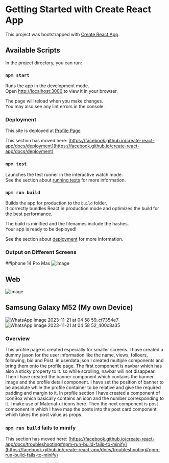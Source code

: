 # Getting Started with Create React App

This project was bootstrapped with [Create React App](https://github.com/facebook/create-react-app).

## Available Scripts

In the project directory, you can run:

### `npm start`

Runs the app in the development mode.\
Open [http://localhost:3000](http://localhost:3000) to view it in your browser.

The page will reload when you make changes.\
You may also see any lint errors in the console.
### Deployment
This site is deployed at [Profile Page](https://ttt-profilepage.netlify.app/)

This section has moved here: [https://facebook.github.io/create-react-app/docs/deployment](https://facebook.github.io/create-react-app/docs/deployment)

### `npm test`

Launches the test runner in the interactive watch mode.\
See the section about [running tests](https://facebook.github.io/create-react-app/docs/running-tests) for more information.

### `npm run build`

Builds the app for production to the `build` folder.\
It correctly bundles React in production mode and optimizes the build for the best performance.

The build is minified and the filenames include the hashes.\
Your app is ready to be deployed!

See the section about [deployment](https://facebook.github.io/create-react-app/docs/deployment) for more information.

### Output on Different Screens
##Iphone 14 Pro Max
![image](https://github.com/Gagan0505/tttassignment2/assets/93574391/e2500d03-d5ec-4f08-bcf3-0df086aaeb06)
## Web
![image](https://github.com/Gagan0505/tttassignment2/assets/93574391/6cfc005f-8a5b-4c4d-889c-8dd5c1c8a33a)
## Samsung Galaxy M52 (My own Device)
![WhatsApp Image 2023-11-21 at 04 58 59_cf7354e7](https://github.com/Gagan0505/tttassignment2/assets/93574391/a6772100-7210-470d-9765-fedd4b59aa0a)
![WhatsApp Image 2023-11-21 at 04 58 52_400c8a35](https://github.com/Gagan0505/tttassignment2/assets/93574391/86373e13-17e7-4a92-9ea1-f6d072e6946d)


### Overview
This profile page is created especially for smaller screens. I have created a dummy jason for the user information like the name, views, folloers, following, bio
and Post. in userdata.json
I created multiple components and bring them onto the profile page. The first component is navbar which has also a sticky property to it. so while scrolling, navbar will not disappear.
Then I have created the banner component which contains the banner image and the profile detail component. I have set the position of banner to be absolute while the profile container to be relative and give the required padding and margin to it.
In profile section I have created a component of IconBox which basically contains an icon and the number corresponding to it. I make use of Material-ui icons here.
Then the next component is post component in which I have map the posts into the post card component which takes the post value as props.






### `npm run build` fails to minify

This section has moved here: [https://facebook.github.io/create-react-app/docs/troubleshooting#npm-run-build-fails-to-minify](https://facebook.github.io/create-react-app/docs/troubleshooting#npm-run-build-fails-to-minify)
